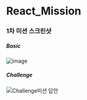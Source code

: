 # React_Mission

### 1차 미션 스크린샷

##### Basic

![image](https://user-images.githubusercontent.com/67782586/154323325-20b3d4e4-b675-45b9-b91d-5b8304678c16.png)



##### Challenge

![Challenge미션 답안](https://user-images.githubusercontent.com/67782586/154322573-8104d4d8-d102-47f9-b7c9-6406b78dbfe5.png)
